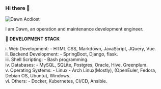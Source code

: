 ### Hi there 👋

![Dawn Acdiost](https://img.shields.io/badge/Dawn%20Acdiost-blue)

<!--
**acdiost/acdiost** is a ✨ _special_ ✨ repository because its `README.md` (this file) appears on your GitHub profile.

Here are some ideas to get you started:

- 🔭 I’m currently working on ...
- 🌱 I’m currently learning ...
- 👯 I’m looking to collaborate on ...
- 🤔 I’m looking for help with ...
- 💬 Ask me about ...
- 📫 How to reach me: ...
- 😄 Pronouns: ...
- ⚡ Fun fact: ...
-->

I am Dawn, an operation and maintenance development engineer.

📙 **DEVELOPMENT STACK**

  i. Web Development: - HTML CSS, Markdown, JavaScript, JQuery, Vue.  
  ii. Backend Development: - SpringBoot, Django, flask.  
  iii. Shell Scripting: - Bash programming.  
  iv. Databases: - MySQL, SQLite, Postgres, Oracle, Hive, Greenplum.  
  v. Operating Systems: - Linux - Arch Linux(Mostly), (OpenEuler, Fedora, Debian OS, Ubuntu), Windows.  
  vi. Others: - Docker, Kubernetes, CI/CD, Ansible.
